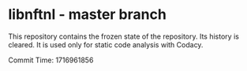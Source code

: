# libnftnl - master branch

This repository contains the frozen state of the repository.
Its history is cleared. It is used only for static code
analysis with Codacy.

Commit Time: 1716961856